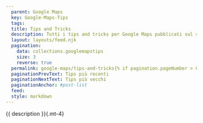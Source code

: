 ```yaml
---
  parent: Google Maps
  key: Google-Maps-Tips
  tags:
  title: Tips and Tricks
  description: Tutti i tips and tricks per Google Maps pubblicati sul sito.
  layout: layouts/feed.njk
  pagination:
    data: collections.googlemapstips
    size: 3
    reverse: true
  permalink: google-maps/tips-and-tricks{% if pagination.pageNumber > 0 %}/page/{{ pagination.pageNumber }}{% endif %}/
  paginationPrevText: Tips più recenti
  paginationNextText: Tips più vecchi
  paginationAnchor: #post-list
  feed:
  style: markdown
---
```


{{ description }}{.mt-4}

<div id="post-list" class="heading">
</div>
